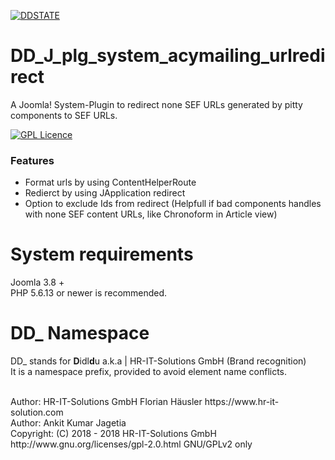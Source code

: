 [![DDSTATE](https://img.shields.io/badge/status-ALPHA-red.svg?style=flat)](https://img.shields.io/badge/status-ALPHA-red.svg?style=flat)

# DD_J_plg_system_acymailing_urlredirect
A Joomla! System-Plugin to redirect none SEF URLs generated by pitty components to SEF URLs.

[![GPL Licence](https://badges.frapsoft.com/os/gpl/gpl.png?v=102)](https://opensource.org/licenses/GPL-2.0/)

### Features
- Format urls by using ContentHelperRoute
- Redierct by using JApplication redirect
- Option to exclude Ids from redirect
  (Helpfull if bad components handles with none SEF content URLs, like Chronoform in Article view)

# System requirements
Joomla 3.8 +                                                                                <br>
PHP 5.6.13 or newer is recommended.

# DD_ Namespace
DD_ stands for **D**idl**d**u a.k.a | HR-IT-Solutions GmbH (Brand recognition)              <br>
It is a namespace prefix, provided to avoid element name conflicts.

<br>
Author: HR-IT-Solutions GmbH Florian Häusler https://www.hr-it-solution.com                 <br>
Author: Ankit Kumar Jagetia                                                                 <br>
Copyright: (C) 2018 - 2018 HR-IT-Solutions GmbH                                             <br>
http://www.gnu.org/licenses/gpl-2.0.html GNU/GPLv2 only
